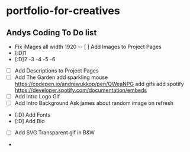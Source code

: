 # portfolio-for-creatives
## Andys Coding To Do list
 
 - Fix iMages all width 1920
-- [ ]  Add Images to Project Pages
- [:D]1
- [:D]2
-3
-4
-5
-6
- [ ]  Add Descriptions to Project Pages
- [ ]  Add The Garden
add sparkling mouse https://codepen.io/andrewukkop/pen/QWeaNPG
add gifs 
add spotify https://developer.spotify.com/documentation/embeds
- [ ]  Add Intro Logo Gif
- [ ]  Add Intro Background Ask james about random image on refresh 
- [:D]  Add Fonts
- [:D]  Add Bio
- [ ]  Add SVG Transparent gif in B&W
- 